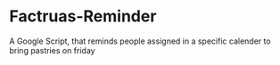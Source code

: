 # Factruas-Reminder
A Google Script, that reminds people assigned in a specific calender to bring pastries on friday
